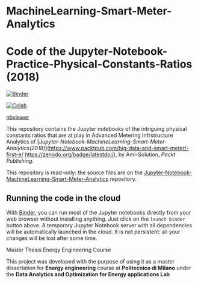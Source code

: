 # MachineLearning-Smart-Meter-Analytics

# Code of the Jupyter-Notebook-Practice-Physical-Constants-Ratios (2018)

[![Binder](https://mybinder.org/badge_logo.svg)](https://mybinder.org/v2/gh/Ami-Solution/MachineLearning-Smart-Meter-Analytics/master)

[![Colab](https://colab.research.google.com/assets/colab-badge.svg)](https://colab.research.google.com/github/Ami-Solution/MachineLearning-Smart-Meter-Analytics/blob/master/notebook/1_loading_data_and_visualization.ipynb)

[nbviewer](https://nbviewer.ipython.org/github/Ami-Solution/MachineLearning-Smart-Meter-Analytics/blob/master/notebook/1_loading_data_and_visualization.ipynb)

This repository contains the Jupyter notebooks of the intriguing physical constants ratios that are at play in Advanced Metering Infrstructure Analytics of [*Jupyter-Notebook-MachineLearning-Smart-Meter-Analytics(2018)*](https://www.packtpub.com/big-data-and-smart-meter/-first-e/ https://zenodo.org/badge/latestdoi/), by Ami-Solution, *Packt Publishing*.

This repository is read-only: the source files are on the [Jupyter-Notebook-MachineLearning-Smart-Meter-Analytics](https://github.com/Ami-Solution/MachineLearning-Smart-Meter-Analytics) repository.


## Running the code in the cloud

With [Binder](https://mybinder.org/), you can run most of the Jupyter notebooks directly from your web browser without installing anything. Just click on the `launch binder` button above. A temporary Jupyter Notebook server with all dependencies will be automatically launched in the cloud. It is not persistent: all your changes will be lost after some time.


Master Thesis Energy Engineering Course

This project was developed with the purpose of using it as a master dissertation for <b>Energy engineering</b> course at <b>Politecnico di Milano</b> 
under the <b>Data Analytics and Optimization for Energy applications Lab</b>
